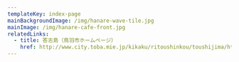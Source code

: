 ```yaml
---
templateKey: index-page
mainBackgroundImage: /img/hanare-wave-tile.jpg
mainImage: /img/hanare-cafe-front.jpg
relatedLinks:
  - title: 答志島（鳥羽市ホームページ）
    href: http://www.city.toba.mie.jp/kikaku/ritoushinkou/toushijima/html/toushijima.html
---
```

